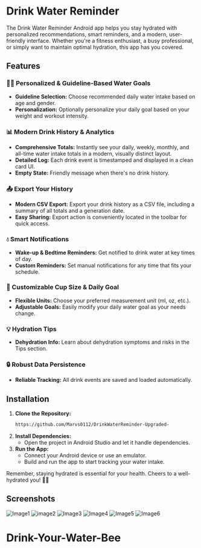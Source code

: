 # Drink Water Reminder

The Drink Water Reminder Android app helps you stay hydrated with personalized recommendations, smart reminders, and a modern, user-friendly interface. Whether you're a fitness enthusiast, a busy professional, or simply want to maintain optimal hydration, this app has you covered.

## Features

### 🧑‍⚕️ Personalized & Guideline-Based Water Goals
- **Guideline Selection:** Choose recommended daily water intake based on age and gender.
- **Personalization:** Optionally personalize your daily goal based on your weight and workout intensity.

### 📊 Modern Drink History & Analytics
- **Comprehensive Totals:** Instantly see your daily, weekly, monthly, and all-time water intake totals in a modern, visually distinct layout.
- **Detailed Log:** Each drink event is timestamped and displayed in a clean card UI.
- **Empty State:** Friendly message when there's no drink history.

### 📤 Export Your History
- **Modern CSV Export:** Export your drink history as a CSV file, including a summary of all totals and a generation date.
- **Easy Sharing:** Export action is conveniently located in the toolbar for quick access.

### 💧 Smart Notifications
- **Wake-up & Bedtime Reminders:** Get notified to drink water at key times of day.
- **Custom Reminders:** Set manual notifications for any time that fits your schedule.

### 🥤 Customizable Cup Size & Daily Goal
- **Flexible Units:** Choose your preferred measurement unit (ml, oz, etc.).
- **Adjustable Goals:** Easily modify your daily water goal as your needs change.

### 💡 Hydration Tips
- **Dehydration Info:** Learn about dehydration symptoms and risks in the Tips section.

### 🔒 Robust Data Persistence
- **Reliable Tracking:** All drink events are saved and loaded automatically.

## Installation

1. **Clone the Repository:**
   ```bash
   https://github.com/Marvs0112/DrinkWaterReminder-Upgraded-
   ```
2. **Install Dependencies:**
   - Open the project in Android Studio and let it handle dependencies.
3. **Run the App:**
   - Connect your Android device or use an emulator.
   - Build and run the app to start tracking your water intake.


Remember, staying hydrated is essential for your health. Cheers to a well-hydrated you! 🥤💧

## Screenshots

![Image1](https://github.com/Marvs0112/DrinkWaterReminder-Upgraded-/blob/main/images/Images1.jpg)
![image2](https://github.com/Marvs0112/DrinkWaterReminder-Upgraded-/blob/main/images/Image2.jpg)
![Image3](https://github.com/Marvs0112/DrinkWaterReminder-Upgraded-/blob/main/images/Image3.jpg)
![Image4](https://github.com/Marvs0112/DrinkWaterReminder-Upgraded-/blob/main/images/Image4.jpg)
![Image5](https://github.com/Marvs0112/DrinkWaterReminder-Upgraded-/blob/main/images/Image5.jpg)
![Image6](https://github.com/Marvs0112/DrinkWaterReminder-Upgraded-/blob/main/images/Image6.jpg)

# Drink-Your-Water-Bee

